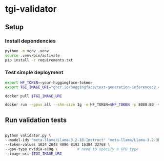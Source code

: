 # tgi-validator


## Setup

### Install dependencies
```bash
python -m venv .venv
source .venv/bin/activate
pip install -r requirements.txt
```

### Test simple deployment

```bash
export HF_TOKEN=<your-huggingface-token>
export TGI_IMAGE_URI="ghcr.io/huggingface/text-generation-inference:2.4.1"

docker pull $TGI_IMAGE_URI

docker run --gpus all --shm-size 1g -e HF_TOKEN=$HF_TOKEN -p 8080:80 -v $PWD/data:/data $TGI_IMAGE_URI --model-id meta-llama/Llama-3.2-1B-Instruct
```

## Run validation tests
```bash

python validator.py \
--model-ids "meta-llama/Llama-3.2-1B-Instruct" "meta-llama/Llama-3.2-3B-Instruct" "meta-llama/Llama-3.2-11B-Vision-Instruct" "meta-llama/Llama-3.3-70B-Instruct" "mistralai/Mixtral-8x22B-Instruct-v0.1" \
--token-values 1024 2048 4096 8192 16384 32768 \
--gpu-type nvidia-a10g \         # need to specify a GPU type
--image-uri $TGI_IMAGE_URI
```


